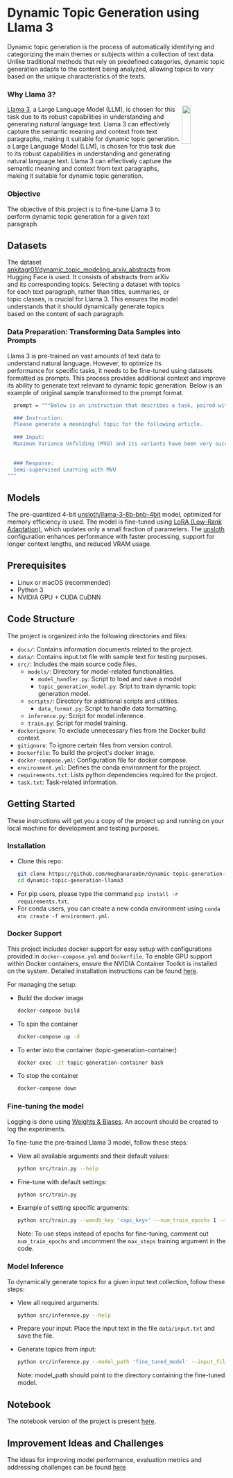 # Dynamic Topic Generation using Llama 3
Dynamic topic generation is the process of automatically identifying and categorizing the main themes or subjects within a collection of text data. Unlike traditional methods that rely on predefined categories, dynamic topic generation adapts to the content being analyzed, allowing topics to vary based on the unique characteristics of the texts.

### Why Llama 3? 
<img src="https://github.com/meghanaraobn/SUMM-AI-TASK/assets/76180138/675b0481-ae76-48bf-8936-6e99c253356c" width="20%" height="15%" align="right" />

[Llama 3](https://ai.meta.com/blog/meta-llama-3/), a Large Language Model (LLM), is chosen for this task due to its robust capabilities in understanding and generating natural language text. Llama 3 can effectively capture the semantic meaning and context from text paragraphs, making it suitable for dynamic topic generation. a Large Language Model (LLM), is chosen for this task due to its robust capabilities in understanding and generating natural language text. Llama 3 can effectively capture the semantic meaning and context from text paragraphs, making it suitable for dynamic topic generation.

### Objective
The objective of this project is to fine-tune Llama 3 to perform dynamic topic generation for a given text paragraph.

## Datasets
The dataset [ankitagr01/dynamic_topic_modeling_arxiv_abstracts](https://huggingface.co/datasets/ankitagr01/dynamic_topic_modeling_arxiv_abstracts) from Hugging Face is used. It consists of abstracts from arXiv and its corresponding topics. Selecting a dataset with topics for each text paragraph, rather than titles, summaries, or topic classes, is crucial for Llama 3. This ensures the model understands that it should dynamically generate topics based on the content of each paragraph.

### Data Preparation: Transforming Data Samples into Prompts
Llama 3 is pre-trained on vast amounts of text data to understand natural language. However, to optimize its performance for specific tasks, it needs to be fine-tuned using datasets formatted as prompts. This process provides additional context and improve its ability to generate text relevant to dynamic topic generation. Below is an example of original sample transformed to the prompt format.
  ```bash
    prompt = """Below is an instruction that describes a task, paired with an input that provides further context. Write a response that appropriately completes the request.

    ### Instruction:
    Please generate a meaningful topic for the following article.
    
    ### Input:
    Maximum Variance Unfolding (MVU) and its variants have been very successful in embedding data-manifolds in lower dimensional spaces, often revealing the true intrinsic dimension. In this paper we show how to also incorporate       supervised class information into an MVU-like method without breaking its convexity. We call this method the Isometric Separation Map and we show that the resulting kernel matrix can be used as a binary/multiclass Support Vector Machine-like method in a semi-supervised (transductive) framework. We also show that the method always finds a kernel matrix that linearly separates the training data exactly without projecting them in infinite dimensional spaces. In traditional SVMs we choose a kernel and hope that the data become linearly separable in the kernel space. In this paper we show how the hyperplane can be chosen ad-hoc and the kernel is trained so that data are always linearly separable. Comparisons with Large Margin SVMs show comparable performance.
    
    
    ### Response:
    Semi-supervised Learning with MVU
"""
  ```

## Models
The pre-quantized 4-bit [unsloth/llama-3-8b-bnb-4bit](https://colab.research.google.com/drive/135ced7oHytdxu3N2DNe1Z0kqjyYIkDXp?usp=sharing) model, optimized for memory efficiency is used. The model is fine-tuned using [LoRA (Low-Rank Adaptation)](https://www.entrypointai.com/blog/lora-fine-tuning/), which updates only a small fraction of parameters. The [unsloth](https://www.unsloth.ai/blog/llama3) configuration enhances performance with faster processing, support for longer context lengths, and reduced VRAM usage.
 
## Prerequisites
* Linux or macOS (recommended)
* Python 3
* NVIDIA GPU + CUDA CuDNN

## Code Structure
The project is organized into the following directories and files:
- `docs/`: Contains information documents related to the project.
- `data/`: Contains input.txt file with sample text for testing purposes.
- `src/`: Includes the main source code files.
    - `models/`: Directory for model-related functionalities.
        - `model_handler.py`: Script to load and save a model
        - `topic_generation_model.py`: Sript to train dynamic topic generation model.
    - `scripts/`: Directory for additional scripts and utilities.
        - `data_format.py`: Script to handle data formatting.
    - `inference.py`: Script for model inference.
    - `train.py`: Script for model training.
- `dockerignore`: To exclude unnecessary files from the Docker build context.
- `gitignore`: To ignore certain files from version control.
- `Dockerfile`: To build the project's docker image.
- `docker-compose.yml`: Configuration file for docker compose.
- `environment.yml`: Defines the conda environment for the project.
- `requirements.txt`: Lists python dependencies required for the project.
- `task.txt`: Task-related information.
  
## Getting Started
These instructions will get you a copy of the project up and running on your local machine for development and testing purposes.

### Installation
* Clone this repo:
  ```bash
  git clone https://github.com/meghanaraobn/dynamic-topic-generation-llama3.git
  cd dynamic-topic-generation-llama3
  ```
* For pip users, please type the command `pip install -r requirements.txt`.
* For conda users, you can create a new conda environment using `conda env create -f environment.yml`.
### Docker Support
This project includes docker support for easy setup with configurations provided in `docker-compose.yml` and `Dockerfile`. To enable GPU support within Docker containers, ensure the NVIDIA Container Toolkit is installed on the system. Detailed installation instructions can be found [here](https://docs.nvidia.com/datacenter/cloud-native/container-toolkit/latest/install-guide.html).

For managing the setup:
* Build the docker image
  ```bash
  docker-compose build
  ```
* To spin the container
  ```bash
  docker-compose up -d
  ```
* To enter into the container (topic-generation-container)
  ```bash
  docker exec -it topic-generation-container bash
  ```
* To stop the container
  ```bash
  docker-compose down
  ```

### Fine-tuning the model
 Logging is done using [Weights & Biases](https://wandb.ai/site). An account should be created to log the experiments.

 To fine-tune the pre-trained Llama 3 model, follow these steps:
 * View all available arguments and their default values:
   ```bash
   python src/train.py --help
   ```
  * Fine-tune with default settings:
    ```bash
    python src/train.py
    ```
  * Example of setting specific arguments:
    ```bash
    python src/train.py --wandb_key '<api_key>' --num_train_epochs 1 --model_save_path 'fine_tuned_model'
    ```
    Note: To use steps instead of epochs for fine-tuning, comment out `num_train_epochs` and uncomment the `max_steps` training argument in the code.

 ### Model Inference
 To dynamically generate topics for a given input text collection, follow these steps:
 * View all required arguments:
   ```bash
   python src/inference.py --help
   ```
 * Prepare your input:
   Place the input text in the file `data/input.txt` and save the file.
   
 * Generate topics from input:
   ```bash
   python src/inference.py --model_path 'fine_tuned_model' --input_file 'data/input.txt'
   ```
   Note: model_path should point to the directory containing the fine-tuned model.


## Notebook
The notebook version of the project is present [here](./src/notebooks/Dynamic_Topic_Generation_Llama_3.ipynb).

## Improvement Ideas and Challenges
The ideas for improving model performance, evaluation metrics and addressing challenges can be found [here](./docs/improvement_ideas_and_evaluation_metrics_challenges.txt)
 
